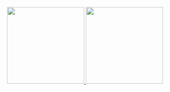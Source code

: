 
<div align="center">
  <a href="https://github.com/thaistrindad">
  <img height="180em" src="https://github-readme-stats.vercel.app/api?username=thaistrindad&show_icons=true&theme=onedark"/>
  <img height="180em" src="https://github-readme-stats.vercel.app/api/top-langs/?username=thaistrindad&show_icons=true&theme=onedark"/>
</div>
